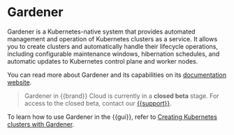 # Gardener

Gardener is a Kubernetes-native system that provides automated
management and operation of Kubernetes clusters as a service.  It
allows you to create clusters and automatically handle their lifecycle
operations, including configurable maintenance windows, hibernation
schedules, and automatic updates to Kubernetes control plane and
worker nodes.

You can read more about Gardener and its capabilities on its
[documentation website](https://gardener.cloud/docs/gardener/).

> Gardener in {{brand}} Cloud is currently in a **closed beta** stage.
> For access to the closed beta, contact our
> [{{support}}](https://{{support_domain}}/servicedesk).

To learn how to use Gardener in the {{gui}}, refer to [Creating
Kubernetes clusters with Gardener](create-shoot-cluster.md).

